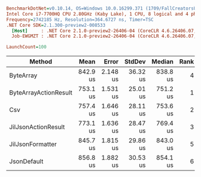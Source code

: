 ``` ini

BenchmarkDotNet=v0.10.14, OS=Windows 10.0.16299.371 (1709/FallCreatorsUpdate/Redstone3)
Intel Core i7-7700HQ CPU 2.80GHz (Kaby Lake), 1 CPU, 8 logical and 4 physical cores
Frequency=2742185 Hz, Resolution=364.6727 ns, Timer=TSC
.NET Core SDK=2.1.300-preview2-008533
  [Host]     : .NET Core 2.1.0-preview2-26406-04 (CoreCLR 4.6.26406.07, CoreFX 4.6.26406.04), 64bit RyuJIT
  Job-EWGMZT : .NET Core 2.1.0-preview2-26406-04 (CoreCLR 4.6.26406.07, CoreFX 4.6.26406.04), 64bit RyuJIT

LaunchCount=100  

```
|                Method |     Mean |    Error |   StdDev |   Median | Rank |
|---------------------- |---------:|---------:|---------:|---------:|-----:|
|             ByteArray | 842.9 us | 2.148 us | 36.32 us | 838.8 us |    4 |
| ByteArrayActionResult | 753.1 us | 1.531 us | 25.01 us | 751.2 us |    1 |
|                   Csv | 757.4 us | 1.646 us | 28.11 us | 753.6 us |    2 |
|   JilJsonActionResult | 773.1 us | 1.636 us | 28.47 us | 769.4 us |    3 |
|      JilJsonFormatter | 845.7 us | 1.815 us | 29.86 us | 843.0 us |    5 |
|           JsonDefault | 856.8 us | 1.882 us | 30.53 us | 854.1 us |    6 |
